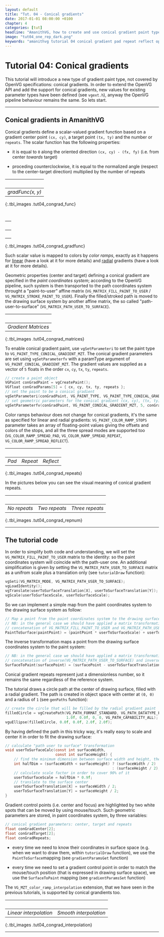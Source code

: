 ```yaml
---
layout: default
title: "Tut. 04 - Conical gradients"
date: 2017-01-01 08:00:00 +0100
chapter: 4
categories: [tut]
headline: "AmanithVG, how to create and use conical gradient paint type"
image: "tut04_one_rep_dark.png"
keywords: "amanithvg tutorial 04 conical gradient pad repeat reflect openvg extension"
---
```


# Tutorial 04: Conical gradients

This tutorial will introduce a new type of gradient paint type, not covered by OpenVG specifications: conical gradients.
In order to extend the OpenVG API and add the support for conical gradients, new values for existing parameter types have been defined (see `vgext.h`), anyway the OpenVG pipeline behaviour remains the same. So lets start.

---

## Conical gradients in AmanithVG

Conical gradients define a scalar-valued gradient function based on a gradient center point `(cx, cy)`, a target point `(tx, ty)` and the number or `repeats`.
The scalar function has the following properties:

 - it is equal to `0` along the oriented direction `(cx, cy) - (fx, fy)` (i.e. from center *towards* target)

 - proceding counterclockwise, it is equal to the normalized angle (respect to the center-target direction) multiplied by the number of repeats

| &nbsp; | 
| :---: |
| *gradFunc(x, y)* | 
{:.tbl_images .tut04_congrad_func} 

&nbsp;

| &nbsp; | 
| :---: |
| &nbsp; | 
{:.tbl_images .tut04_congrad_gradfunc} 

Such scalar value is mapped to colors by *color ramps*, exactly as it happens for [linear]({{site.url}}/docs/tut/002-linear-gradients.html) (have a look at it for more details) and [radial]({{site.url}}/docs/tut/003-radial-gradients.html) gradients (have a look at it for more details).

Geometric properties (center and target) defining a conical gradient are specified in the *paint coordinates system*; according to the OpenVG pipeline, such system is then transported to the path coordinates system throught a "paint-to-user" affine matrix (`VG_MATRIX_FILL_PAINT_TO_USER` / `VG_MATRIX_STROKE_PAINT_TO_USER`). Finally the filled/stroked path is moved to the drawing surface system by another affine matrix, the so called "path-user-to-surface" (`VG_MATRIX_PATH_USER_TO_SURFACE`).

| &nbsp; |
| :---: |
| *Gradient Matrices* | 
{:.tbl_images .tut04_congrad_matrices} 

To enable conical gradient paint, use `vgSetParameteri` to set the paint type to `VG_PAINT_TYPE_CONICAL_GRADIENT_MZT`.
The conical gradient parameters are set using `vgSetParameterfv` with a paramType argument of `VG_PAINT_CONICAL_GRADIENT_MZT`. The gradient values are supplied as a vector of `5` floats in the order `cx`, `cy`, `tx`, `ty`, `repeats`.

```c
// create a paint object
VGPaint conGradPaint = vgCreatePaint();
VGfloat conGradParams[5] = { cx, cy, tx, ty, repeats };
// set the paint to be a conical gradient
vgSetParameteri(conGradPaint, VG_PAINT_TYPE, VG_PAINT_TYPE_CONICAL_GRADIENT_MZT);
// set geometric parameters for the conical gradient (cx, cy), (tx, ty), repeats
vgSetParameterfv(conGradPaint, VG_PAINT_CONICAL_GRADIENT_MZT, 5, conGradParams);
```

Color ramps behaviour does not change for conical gradients, it's the same as specified for linear and radial gradients: `VG_PAINT_COLOR_RAMP_STOPS` parameter takes an array of floating-point values giving the offsets and colors of the stops, and all the three spread modes are supported too (`VG_COLOR_RAMP_SPREAD_PAD`, `VG_COLOR_RAMP_SPREAD_REPEAT`, `VG_COLOR_RAMP_SPREAD_REFLECT`).

| &nbsp; | &nbsp; | &nbsp; | 
| :---: | :---: | :---: |
| *Pad* | *Repeat* | *Reflect* |
{:.tbl_images .tut04_congrad_repeats} 

In the pictures below you can see the visual meaning of conical gradient repeats.

| &nbsp; | &nbsp; | &nbsp; | 
| :---: | :---: | :---: |
| *No repeats* | *Two repeats* | *Three repeats* |
{:.tbl_images .tut04_congrad_repnum} 

---

## The tutorial code

In order to simplify both code and understanding, we will set the `VG_MATRIX_FILL_PAINT_TO_USER` matrix to the identity: so the paint coordinates system will coincide with the path-user one.
An additional simplification is given by setting the `VG_MATRIX_PATH_USER_TO_SURFACE` matrix as a unifrom scale plus a translation only (see `tutorialDraw` function):

```c
vgSeti(VG_MATRIX_MODE, VG_MATRIX_PATH_USER_TO_SURFACE);
vgLoadIdentity();
vgTranslate(userToSurfaceTranslation[X], userToSurfaceTranslation[Y]);
vgScale(userToSurfaceScale, userToSurfaceScale);
```

So we can implement a simple map from the paint coordinates system to the drawing surface system as follow:

```c
// Map a point from the paint coordinates system to the drawing surface system.
// NB: in the general case we should have applied a matrix transformation given by the
// concatenation of VG_MATRIX_FILL_PAINT_TO_USER and VG_MATRIX_PATH_USER_TO_SURFACE
PaintToSurface(paintPoint) = (paintPoint * userToSurfaceScale) + userToSurfaceTranslation
```

The inverse transformation maps a point from the drawing surface coordinates system to the paint system:

```c
// NB: in the general case we should have applied a matrix transformation given by the
// concatenation of inverse(VG_MATRIX_PATH_USER_TO_SURFACE) and inverse(VG_MATRIX_FILL_PAINT_TO_USER).
SurfaceToPaint(surfacePoint) = (surfacePoint - userToSurfaceTranslation) / userToSurfaceScale
```

Conical gradient repeats represent just a dimensionless number, so it remains the same regardless of the reference system.

The tutorial draws a circle path at the center of drawing surface, filled with a radial gradient.
The path is created in object space with center at `(0, 0)` and a radius of `1` (see `genPaths` function):

```c
// create the circle that will be filled by the radial gradient paint
filledCircle = vgCreatePath(VG_PATH_FORMAT_STANDARD, VG_PATH_DATATYPE_F,
                            1.0f, 0.0f, 0, 0, VG_PATH_CAPABILITY_ALL);
vguEllipse(filledCircle, 0.0f, 0.0f, 2.0f, 2.0f);
```

By having defined the path in this tricky way, it's really easy to scale and center it in order to fit the drawing surface:

```c
// calculate "path user to surface" transformation
void userToSurfaceCalc(const int surfaceWidth,
                       const int surfaceHeight) {
    // find the minimum dimension between surface width and height, then halve it
    int halfDim = (surfaceWidth < surfaceHeight) ? (surfaceWidth / 2) 
                                                 : (surfaceHeight / 2);
    // calculate scale factor in order to cover 90% of it
    userToSurfaceScale = halfDim * 0.9f;
    // translate to the surface center
    userToSurfaceTranslation[X] = surfaceWidth / 2;
    userToSurfaceTranslation[Y] = surfaceHeight / 2;
}
```

Gradient control points (i.e. center and focus) are highlighted by two white spots that can be moved by using mouse/touch.
Such geometric parameters are stored, in paint coordinates system, by three variables:

```c
// conical gradient parameters: center, target and repeats
float conGradCenter[2];
float conGradTarget[2];
float conGradRepeats;
```

 - every time we need to know their coordinates in surface space (e.g. when we want to draw them, within `tutorialDraw` function), we use the `PaintToSurface`mapping (see `gradientParamsGet` function)
 
 - every time we need to set a gradient control point in order to match the mouse/touch position (that is expressed in drawing surface space), we use the `SurfaceToPaint` mapping (see `gradientParamsSet` function)

The `VG_MZT_color_ramp_interpolation` extension, that we have seen in the previous tutorials, is supported by conical grandients too.

| &nbsp; | &nbsp; |
| :---: | :---: |
| *Linear interpolation* | *Smooth interpolation* |
{:.tbl_images .tut04_congrad_interpolation} 

---

